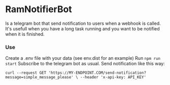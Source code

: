 # RamNotifierBot

Is a telegram bot that send notification to users when a webhook is called.
It's usefull when you have a long task running and you want to be notified when it is finished.

### Use
Create a .env file with your data (see env.dist for an example)
Run `npm run start`
Subscribe to the telegram bot as usual.
Send notification like this way:

`curl --request GET 'https://MY-ENDPOINT.COM/send-notification?message=simple_message_please' \
    --header 'x-api-key: API_KEY'`
